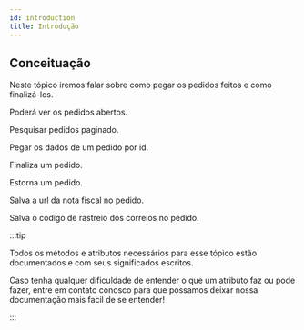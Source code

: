 ```yaml
---
id: introduction
title: Introdução
---
```


## Conceituação

Neste tópico iremos falar sobre como pegar os pedidos feitos e como finalizá-los.

Poderá ver os pedidos abertos.

Pesquisar pedidos paginado.

Pegar os dados de um pedido por id.

Finaliza um pedido.

Estorna um pedido.

Salva a url da nota fiscal no pedido.

Salva o codigo de rastreio dos correios no pedido.

:::tip

Todos os métodos e atributos necessários para esse tópico estão documentados e com seus significados escritos.

Caso tenha qualquer dificuldade de entender o que um atributo faz ou pode fazer, entre em contato conosco para que possamos deixar nossa documentação mais facil de se entender!

:::
